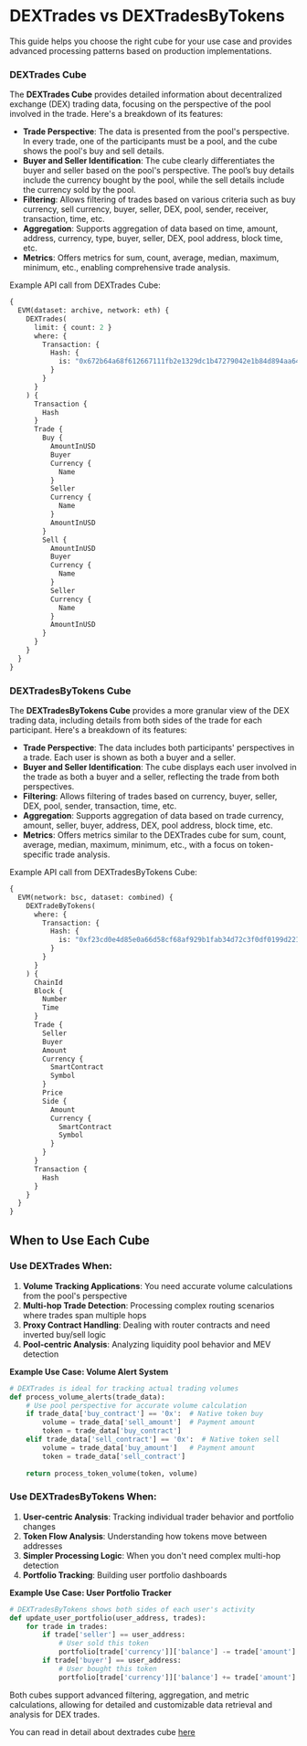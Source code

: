 # DEXTrades vs DEXTradesByTokens

This guide helps you choose the right cube for your use case and provides advanced processing patterns based on production implementations.

### DEXTrades Cube

The **DEXTrades Cube** provides detailed information about decentralized exchange (DEX) trading data, focusing on the perspective of the pool involved in the trade. Here's a breakdown of its features:

- **Trade Perspective**: The data is presented from the pool's perspective. In every trade, one of the participants must be a pool, and the cube shows the pool's buy and sell details.
- **Buyer and Seller Identification**: The cube clearly differentiates the buyer and seller based on the pool's perspective. The pool’s buy details include the currency bought by the pool, while the sell details include the currency sold by the pool.
- **Filtering**: Allows filtering of trades based on various criteria such as buy currency, sell currency, buyer, seller, DEX, pool, sender, receiver, transaction, time, etc.
- **Aggregation**: Supports aggregation of data based on time, amount, address, currency, type, buyer, seller, DEX, pool address, block time, etc.
- **Metrics**: Offers metrics for sum, count, average, median, maximum, minimum, etc., enabling comprehensive trade analysis.

Example API call from DEXTrades Cube:

```graphql
{
  EVM(dataset: archive, network: eth) {
    DEXTrades(
      limit: { count: 2 }
      where: {
        Transaction: {
          Hash: {
            is: "0x672b64a68f612667111fb2e1329dc1b47279042e1b84d894aa64119ae34a989f"
          }
        }
      }
    ) {
      Transaction {
        Hash
      }
      Trade {
        Buy {
          AmountInUSD
          Buyer
          Currency {
            Name
          }
          Seller
          Currency {
            Name
          }
          AmountInUSD
        }
        Sell {
          AmountInUSD
          Buyer
          Currency {
            Name
          }
          Seller
          Currency {
            Name
          }
          AmountInUSD
        }
      }
    }
  }
}
```

### DEXTradesByTokens Cube

The **DEXTradesByTokens Cube** provides a more granular view of the DEX trading data, including details from both sides of the trade for each participant. Here's a breakdown of its features:

- **Trade Perspective**: The data includes both participants' perspectives in a trade. Each user is shown as both a buyer and a seller.
- **Buyer and Seller Identification**: The cube displays each user involved in the trade as both a buyer and a seller, reflecting the trade from both perspectives.
- **Filtering**: Allows filtering of trades based on currency, buyer, seller, DEX, pool, sender, transaction, time, etc.
- **Aggregation**: Supports aggregation of data based on trade currency, amount, seller, buyer, address, DEX, pool address, block time, etc.
- **Metrics**: Offers metrics similar to the DEXTrades cube for sum, count, average, median, maximum, minimum, etc., with a focus on token-specific trade analysis.

Example API call from DEXTradesByTokens Cube:

```graphql
{
  EVM(network: bsc, dataset: combined) {
    DEXTradeByTokens(
      where: {
        Transaction: {
          Hash: {
            is: "0xf23cd0e4d85e0a66d58cf68af929b1fab34d72c3f0df0199d221fa8809e702b1"
          }
        }
      }
    ) {
      ChainId
      Block {
        Number
        Time
      }
      Trade {
        Seller
        Buyer
        Amount
        Currency {
          SmartContract
          Symbol
        }
        Price
        Side {
          Amount
          Currency {
            SmartContract
            Symbol
          }
        }
      }
      Transaction {
        Hash
      }
    }
  }
}
```


## When to Use Each Cube

### Use DEXTrades When:

1. **Volume Tracking Applications**: You need accurate volume calculations from the pool's perspective
2. **Multi-hop Trade Detection**: Processing complex routing scenarios where trades span multiple hops
3. **Proxy Contract Handling**: Dealing with router contracts and need inverted buy/sell logic
4. **Pool-centric Analysis**: Analyzing liquidity pool behavior and MEV detection

**Example Use Case: Volume Alert System**
```python
# DEXTrades is ideal for tracking actual trading volumes
def process_volume_alerts(trade_data):
    # Use pool perspective for accurate volume calculation
    if trade_data['buy_contract'] == '0x':  # Native token buy
        volume = trade_data['sell_amount']  # Payment amount
        token = trade_data['buy_contract']
    elif trade_data['sell_contract'] == '0x':  # Native token sell
        volume = trade_data['buy_amount']   # Payment amount
        token = trade_data['sell_contract']
    
    return process_token_volume(token, volume)
```

### Use DEXTradesByTokens When:

1. **User-centric Analysis**: Tracking individual trader behavior and portfolio changes
2. **Token Flow Analysis**: Understanding how tokens move between addresses
3. **Simpler Processing Logic**: When you don't need complex multi-hop detection
4. **Portfolio Tracking**: Building user portfolio dashboards

**Example Use Case: User Portfolio Tracker**
```python
# DEXTradesByTokens shows both sides of each user's activity
def update_user_portfolio(user_address, trades):
    for trade in trades:
        if trade['seller'] == user_address:
            # User sold this token
            portfolio[trade['currency']]['balance'] -= trade['amount']
        if trade['buyer'] == user_address:
            # User bought this token
            portfolio[trade['currency']]['balance'] += trade['amount']
```


Both cubes support advanced filtering, aggregation, and metric calculations, allowing for detailed and customizable data retrieval and analysis for DEX trades.

You can read in detail about dextrades cube [here](https://docs.bitquery.io/docs/cubes/dextrades/)
